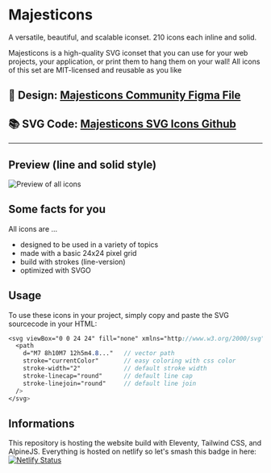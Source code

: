 # Majesticons

A versatile, beautiful, and scalable iconset. 210 icons each inline and solid.

Majesticons is a high-quality SVG iconset that you can use for your web projects, your application, or print them to hang them on your wall! All icons of this set are MIT-licensed and reusable as you like

## **🎨 Design**: [Majesticons Community Figma File](https://www.figma.com/community/file/937658831428627854/Majesticons)

## **📚 SVG Code**: [Majesticons SVG Icons Github](https://github.com/halfmage/majesticons/tree/main/icons)

---

## Preview (line and solid style)

![Preview of all icons](https://github.com/halfmage/majesticons/blob/main/preview-both.png)

## Some facts for you

All icons are ...

- designed to be used in a variety of topics
- made with a basic 24x24 pixel grid
- build with strokes (line-version)
- optimized with SVGO

## Usage

To use these icons in your project, simply copy and paste the SVG sourcecode in your HTML:

```scss
<svg viewBox="0 0 24 24" fill="none" xmlns="http://www.w3.org/2000/svg">
  <path
    d="M7 8h10M7 12h5m4.8..."   // vector path
    stroke="currentColor"       // easy coloring with css color
    stroke-width="2"            // default stroke width
    stroke-linecap="round"      // default line cap
    stroke-linejoin="round"     // default line join
  />
</svg>
```

## Informations

This repository is hosting the website build with Eleventy, Tailwind CSS, and AlpineJS. Everything is hosted on netlify so let's smash this badge in here:
[![Netlify Status](https://api.netlify.com/api/v1/badges/aec52f18-7886-4307-aa1e-cde16042aebb/deploy-status)](https://app.netlify.com/sites/majesticons/deploys)
